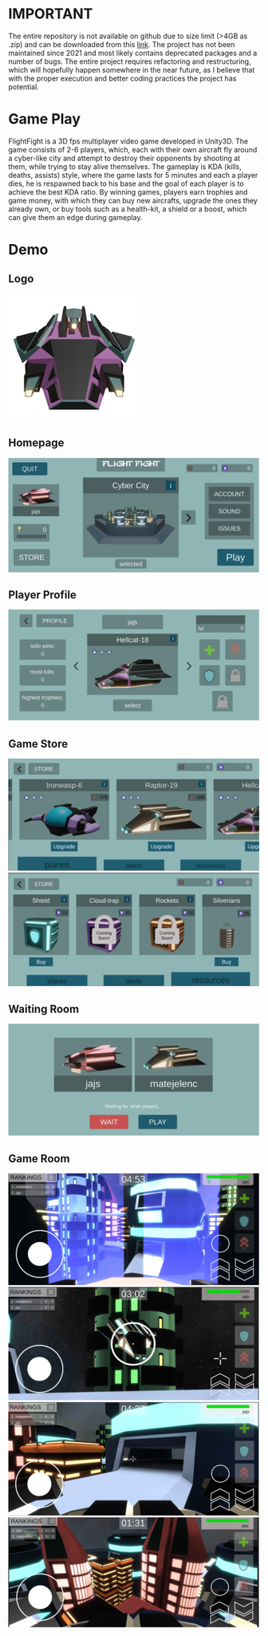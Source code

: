 # IMPORTANT
The entire repository is not available on github due to size limit (>4GB as .zip) and can be downloaded from this [link](). The project has not been maintained since 2021 and most likely contains deprecated packages and a number of bugs. The entire project requires refactoring and restructuring, which will hopefully happen somewhere in the near future, as I believe that with the proper execution and better coding practices the project has potential.

# Game Play
FlightFight is a 3D fps multiplayer video game developed in Unity3D. The game consists of 2-6 players, which, each with their own aircraft fly around a cyber-like city and attempt to destroy their opponents by shooting at them, while trying to stay alive themselves. The gameplay is KDA (kills, deaths, assists) style, where the game lasts for 5 minutes and each a player dies, he is respawned back to his base and the goal of each player is to achieve the best KDA ratio. By winning games, players earn trophies and game money, with which they can buy new aircrafts, upgrade the ones they already own, or buy tools such as a health-kit, a shield or a boost, which can give them an edge during gameplay. 

# Demo
## Logo
![Logo](./images/logo.png)
## Homepage
![Homepage](./images/homepage.png)
## Player Profile
![Profile](./images/profile.png)
## Game Store
![Store](./images/store1.png)
![Store](./images/store2.png)
## Waiting Room
![Waiting Room](./images/waiting_room.png)
## Game Room
![Game Room](./images/game_room1.png)
![Game Room](./images/game_room2.png)
![Game Room](./images/game_room3.png)
![Game Room](./images/game_room4.png)
